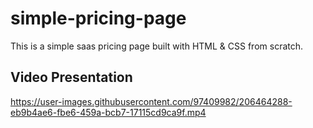 # simple-pricing-page
This is a simple saas pricing page built with HTML & CSS from scratch.

## Video Presentation
https://user-images.githubusercontent.com/97409982/206464288-eb9b4ae6-fbe6-459a-bcb7-17115cd9ca9f.mp4
